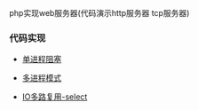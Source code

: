 php实现web服务器(代码演示http服务器 tcp服务器)

### 代码实现

- [单进程阻塞](demo1.php)

- [多进程模式](demo2.php)

- [IO多路复用-select](demo3.php)